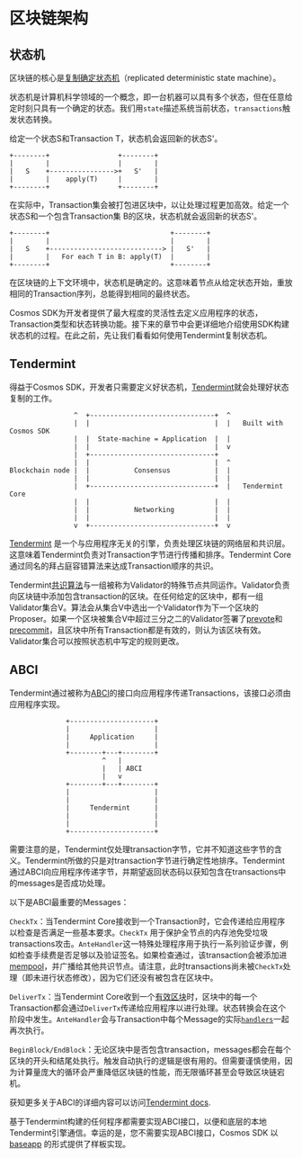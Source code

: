 # 区块链架构

## 状态机

区块链的核心是[复制确定状态机](https://en.wikipedia.org/wiki/State_machine_replication)（replicated deterministic state machine）。

状态机是计算机科学领域的一个概念，即一台机器可以具有多个状态，但在任意给定时刻只具有一个确定的状态。我们用`state`描述系统当前状态，`transactions`触发状态转换。

给定一个状态S和Transaction T，状态机会返回新的状态S'。

```
+--------+                 +--------+
|        |                 |        |
|   S    +---------------->+   S'   |
|        |    apply(T)     |        |
+--------+                 +--------+
```

在实际中，Transaction集会被打包进区块中，以让处理过程更加高效。给定一个状态S和一个包含Transaction集 B的区块，状态机就会返回新的状态S'。

```
+--------+                              +--------+
|        |                              |        |
|   S    +----------------------------> |   S'   |
|        |   For each T in B: apply(T)  |        |
+--------+                              +--------+
```

在区块链的上下文环境中，状态机是确定的。这意味着节点从给定状态开始，重放相同的Transaction序列，总能得到相同的最终状态。

Cosmos SDK为开发者提供了最大程度的灵活性去定义应用程序的状态，Transaction类型和状态转换功能。接下来的章节中会更详细地介绍使用SDK构建状态机的过程。在此之前，先让我们看看如何使用Tendermint复制状态机。

## Tendermint

得益于Cosmos SDK，开发者只需要定义好状态机，[Tendermint](https://tendermint.com/docs/introduction/what-is-tendermint.html)就会处理好状态复制的工作。

```
                ^  +-------------------------------+  ^
                |  |                               |  |   Built with Cosmos SDK
                |  |  State-machine = Application  |  |
                |  |                               |  v
                |  +-------------------------------+
                |  |                               |  ^
Blockchain node |  |           Consensus           |  |
                |  |                               |  |
                |  +-------------------------------+  |   Tendermint Core
                |  |                               |  |
                |  |           Networking          |  |
                |  |                               |  |
                v  +-------------------------------+  v
```

[Tendermint](https://tendermint.com/docs/introduction/what-is-tendermint.html) 是一个与应用程序无关的引擎，负责处理区块链的网络层和共识层。这意味着Tendermint负责对Transaction字节进行传播和排序。Tendermint Core 通过同名的拜占庭容错算法来达成Transaction顺序的共识。

Tendermint[共识算法](https://tendermint.com/docs/introduction/what-is-tendermint.html#consensus-overview)与一组被称为Validator的特殊节点共同运作。Validator负责向区块链中添加包含transaction的区块。在任何给定的区块中，都有一组Validator集合V。算法会从集合V中选出一个Validator作为下一个区块的Proposer。如果一个区块被集合V中超过三分之二的Validator签署了[prevote](https://tendermint.com/docs/spec/consensus/consensus.html#prevote-step-height-h-round-r)和[precommit](https://tendermint.com/docs/spec/consensus/consensus.html#precommit-step-height-h-round-r)，且区块中所有Transaction都是有效的，则认为该区块有效。Validator集合可以按照状态机中写定的规则更改。

## ABCI

Tendermint通过被称为[ABCI](https://tendermint.com/docs/spec/abci/)的接口向应用程序传递Transactions，该接口必须由应用程序实现。

```
              +---------------------+
              |                     |
              |     Application     |
              |                     |
              +--------+---+--------+
                       ^   |
                       |   | ABCI
                       |   v
              +--------+---+--------+
              |                     |
              |                     |
              |     Tendermint      |
              |                     |
              |                     |
              +---------------------+
```

需要注意的是，Tendermint仅处理transaction字节，它并不知道这些字节的含义。Tendermint所做的只是对transaction字节进行确定性地排序。Tendermint通过ABCI向应用程序传递字节，并期望返回状态码以获知包含在transactions中的messages是否成功处理。

以下是ABCI最重要的Messages：

`CheckTx`：当Tendermint Core接收到一个Transaction时，它会传递给应用程序以检查是否满足一些基本要求。`CheckTx` 用于保护全节点的内存池免受垃圾transactions攻击。`AnteHandler`这一特殊处理程序用于执行一系列验证步骤，例如检查手续费是否足够以及验证签名。如果检查通过，该transaction会被添加进[mempool](https://tendermint.com/docs/spec/reactors/mempool/functionality.html#mempool-functionality)，并广播给其他共识节点。请注意，此时transactions尚未被`CheckTx`处理（即未进行状态修改），因为它们还没有被包含在区块中。

`DeliverTx`：当Tendermint Core收到一个[有效区块](https://tendermint.com/docs/spec/blockchain/blockchain.html#validation)时，区块中的每一个Transaction都会通过`DeliverTx`传递给应用程序以进行处理。状态转换会在这个阶段中发生。`AnteHandler`会与Transaction中每个Message的实际[`handlers`](https://docs.cosmos.network/master/building-modules/handler.html)一起再次执行。

`BeginBlock/EndBlock`：无论区块中是否包含transaction，messages都会在每个区块的开头和结尾处执行。触发自动执行的逻辑是很有用的。但需要谨慎使用，因为计算量庞大的循环会严重降低区块链的性能，而无限循环甚至会导致区块链宕机。

获知更多关于ABCI的详细内容可以访问[Tendermint docs](https://tendermint.com/docs/spec/abci/abci.html#overview).

基于Tendermint构建的任何程序都需要实现ABCI接口，以便和底层的本地Tendermint引擎通信。幸运的是，您不需要实现ABCI接口，Cosmos SDK 以 [baseapp](https://docs.cosmos.network/master/intro/sdk-design.html#baseapp) 的形式提供了样板实现。